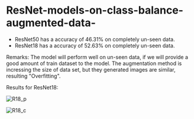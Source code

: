 # ResNet-models-on-class-balance-augmented-data-

- ResNet50 has a accuracy of 46.31% on completely un-seen data.
- ResNet18 has a accuracy of 52.63% on completely un-seen data.

Remarks: The model will perform well on un-seen data, if we will provide a good amount of train dataset to the model. 
         The augmentation method is incressing the size of data set, but they generated images are similar, resulting "Overfitting". 

Results for ResNet18:

![R18_p](https://github.com/KitesAI/ResNet-models-on-class-balance-augmented-data-/assets/147130999/b0beade8-e312-4082-a6c4-6fb289d870cf)

![R18_c](https://github.com/KitesAI/ResNet-models-on-class-balance-augmented-data-/assets/147130999/47a50632-33f7-436d-9031-68fcc33520ae)
